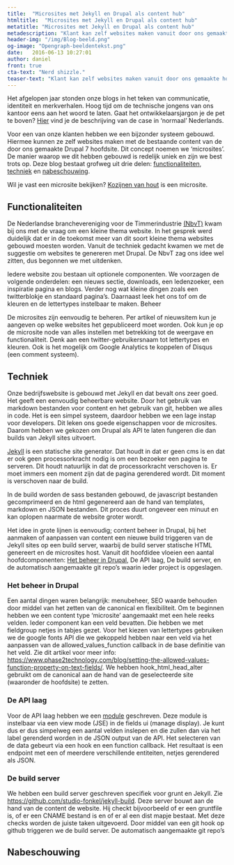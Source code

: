 ```yaml
---
title:  "Microsites met Jekyll en Drupal als content hub"
htmltitle:  "Microsites met Jekyll en Drupal als content hub"
metatitle: "Microsites met Jekyll en Drupal als content hub"
metadescription: "Klant kan zelf websites maken vanuit door ons gemaakte hoofdsite. Oftewel: Microsites met Jekyll en Drupal als content hub."
header-img: "/img/Blog-beeld.png"
og-image: "Opengraph-beeldentekst.png"
date:   2016-06-13 10:27:01
author: daniel
front: true
cta-text: "Nerd shizzle."
teaser-text: "Klant kan zelf websites maken vanuit door ons gemaakte hoofdsite. Oftewel: Microsites met Jekyll en Drupal als content hub."
---
```

Het afgelopen jaar stonden onze blogs in het teken van communicatie, identiteit en merkverhalen. Hoog tijd om de technische jongens van ons kantoor eens aan het woord te laten. Gaat het ontwikkelaarsjargon je de pet te boven? [Hier](/cases/nbvt/) vind je de beschrijving van de case in ‘normaal’ Nederlands.

Voor een van onze klanten hebben we een bijzonder systeem gebouwd. Hiermee kunnen ze zelf websites maken met de bestaande content van de door ons gemaakte Drupal 7 hoofdsite. Dit concept noemen we ‘microsites’. De manier waarop we dit hebben gebouwd is redelijk uniek en zijn we best trots op. Deze blog bestaat grofweg uit drie delen: [functionaliteiten](#functionaliteiten), [techniek](#techniek) en [nabeschouwing](#nabeschouwing).

Wil je vast een microsite bekijken? [Kozijnen van hout](http://kozijnenvanhout.nl/voordelen/) is een microsite.

## Functionaliteiten

De Nederlandse branchevereniging voor de Timmerindustrie [(NbvT)](https://nbvt.nl) kwam bij ons met de vraag om een kleine thema website. In het gesprek werd duidelijk dat er in de toekomst meer van dit soort kleine thema websites gebouwd moesten worden. Vanuit de techniek gedacht kwamen we met de suggestie om websites te genereren met Drupal. De NbvT zag ons idee wel zitten, dus begonnen we met uitdenken.

Iedere website zou bestaan uit optionele componenten. We voorzagen de volgende onderdelen: een nieuws sectie, downloads, een ledenzoeker, een inspiratie pagina en blogs. Verder nog wat kleine dingen zoals een twitterblokje en standaard pagina’s. Daarnaast leek het ons tof om de kleuren en de lettertypes instelbaar te maken.
Beheer

De microsites zijn eenvoudig te beheren. Per artikel of nieuwsitem kun je aangeven op welke websites het gepubliceerd moet worden. Ook kun je op de microsite node van alles instellen met betrekking tot de weergave en functionaliteit. Denk aan een twitter-gebruikersnaam tot lettertypes en kleuren. Ook is het mogelijk om Google Analytics te koppelen of Disqus (een comment systeem).

## Techniek

Onze bedrijfswebsite is gebouwd met Jekyll en dat bevalt ons zeer goed. Het geeft een eenvoudig beheerbare website. Door het gebruik van markdown bestanden voor content en het gebruik van git, hebben we alles in code. Het is een simpel systeem, daardoor hebben we een lage instap voor developers. Dit leken ons goede eigenschappen voor de microsites. Daarom hebben we gekozen om Drupal als API te laten fungeren die dan builds van Jekyll sites uitvoert.

[Jekyll](http://jekyllrb.com/) is een statische site generator. Dat houdt in dat er geen cms is en dat er ook geen processorkracht nodig is om een bezoeker een pagina te serveren. Dit houdt natuurlijk in dat de processorkracht verschoven is. Er moet immers een moment zijn dat de pagina gerendered wordt. Dit moment is verschoven naar de build.

In de build worden de sass bestanden gebouwd, de javascript bestanden gecomprimeerd en de html gegenereerd aan de hand van templates, markdown en JSON bestanden. Dit proces duurt ongeveer een minuut en kan oplopen naarmate de website groter wordt.

Het idee in grote lijnen is eenvoudig; content beheer in Drupal, bij het aanmaken of aanpassen van content een nieuwe build triggeren van de Jekyll sites op een build server, waarbij de build server statische HTML genereert en de microsites host.
Vanuit dit hoofdidee vloeien een aantal hoofdcomponenten: [Het beheer in Drupal](#het-beheer-in-drupal), De API laag, De build server, en de automatisch aangemaakte git repo’s waarin ieder project is opgeslagen.

### Het beheer in Drupal

Een aantal dingen waren belangrijk: menubeheer, SEO waarde behouden door middel van het zetten van de canonical en flexibiliteit.
Om te beginnen hebben we een content type ‘microsite’ aangemaakt met een hele reeks velden. Ieder component kan een veld bevatten. Die hebben we met fieldgroup netjes in tabjes gezet.
Voor het kiezen van lettertypes gebruiken we de google fonts API die we gekoppeld hebben naar een veld via het aanpassen van de allowed_values_function callback in de base definitie van het veld. Zie dit artikel voor meer info: https://www.phase2technology.com/blog/setting-the-allowed-values-function-property-on-text-fields/.
We hebben hook_html_head_alter gebruikt om de canonical aan de hand van de geselecteerde site (waaronder de hoofdsite) te zetten.

### De API laag

Voor de API laag hebben we een [module](https://www.drupal.org/sandbox/danielbeeke/2713857) geschreven. Deze module is instelbaar via een view mode (JSE) in de fields ui (manage display). Je kunt dus er dus simpelweg een aantal velden inslepen en die zullen dan via het label gerenderd worden in de JSON output van de API. Het selecteren van de data gebeurt via een hook en een function callback. Het resultaat is een endpoint met een of meerdere verschillende entiteiten, netjes gerendered als JSON.

### De build server

We hebben een build server geschreven specifiek voor grunt en Jekyll. Zie https://github.com/studio-fonkel/jekyll-build. Deze server bouwt aan de hand van de content de website. Hij checkt bijvoorbeeld of er een gruntfile is, of er een CNAME bestand is en of er al een dist mapje bestaat. Met deze checks worden de juiste taken uitgevoerd. Door middel van een git hook op github triggeren we de build server.
De automatisch aangemaakte git repo’s

## Nabeschouwing
